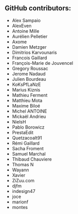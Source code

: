 GitHub contributors:
--------------------------------
 - Alex Sampaio
 - AlexEven
 - Antoine Mille
 - Aurélien Pelletier
 - Axome
 - Damien Metzger
 - Dimitrios Karvounaris
 - Francois Gaillard
 - François-Marie de Jouvencel
 - Gregory Roussac
 - Jerome Nadaud
 - Julien Bourdeau
 - KoKsPfLaNzE
 - Marius Kiznis
 - Mathieu Ferment
 - Matthieu Mota
 - Maxime Biloé
 - Michel ANTOINE
 - Mickaël Andrieu
 - NielsH
 - Pablo Borowicz
 - PrestaEdit
 - Quetzacoalt91
 - Rémi Gaillard
 - Sacha Froment
 - Samuel Marchal
 - Thibaud Chauviere
 - Thomas N
 - Wayann
 - Xavier
 - ZiZuu.com
 - djfm
 - indesign47
 - joce
 - marionf
 - montes
